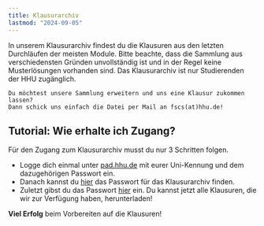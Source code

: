 ```yaml
---
title: Klausurarchiv
lastmod: "2024-09-05"
---
```


In unserem Klausurarchiv findest du die Klausuren aus den letzten Durchläufen der meisten Module.
Bitte beachte, dass die Sammlung aus verschiedensten Gründen unvollständig ist und in der Regel keine Musterlösungen vorhanden sind.
Das Klausurarchiv ist nur Studierenden der HHU zugänglich.

```ad-note
Du möchtest unsere Sammlung erweitern und uns eine Klausur zukommen lassen?
Dann schick uns einfach die Datei per Mail an fscs(at)hhu.de!
```

## Tutorial: Wie erhalte ich Zugang?

Für den Zugang zum Klausurarchiv musst du nur 3 Schritten folgen.

- Logge dich einmal unter [pad.hhu.de](https://pad.hhu.de) mit eurer Uni-Kennung und dem dazugehörigen Passwort ein.
- Danach kannst du [hier](https://pad.hhu.de/s/Bkrn1hiJS#) das Passwort für das Klausurarchiv finden.
- Zuletzt gibst du das Passwort [hier](https://klausur.inphima.de) ein. Du kannst jetzt alle Klausuren, die wir zur Verfügung haben, herunterladen!

**Viel Erfolg** beim Vorbereiten auf die Klausuren!


